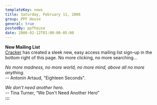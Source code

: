 ```yaml
---
templateKey: news
title: Saturday, February 11, 2006
group: PPF House
general: true
postedBy: ppfhouse
date: 2006-02-12T01:00:00-05:00
---
```

**New Mailing List**  
[Cracker](http://www.bigcracker.ca) has created a sleek new, easy access mailing list sign-up in the bottom right of this page. No more clicking, no more searching...   
  
*No more madness, no more world, no more mind, above all no more anything.*  
-- Antonin Artaud, "Eighteen Seconds".  
  
*We don't need another hero.*  
-- Tina Turner, “We Don't Need Another Hero”  
**:::**